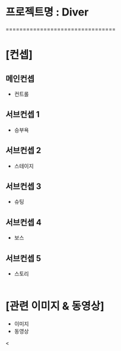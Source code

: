 # 프로젝트명 : Diver
================================
# [컨셉]

## 메인컨셉
- 컨트롤
## 서브컨셉 1
- 승부욕
## 서브컨셉 2
- 스테이지
## 서브컨셉 3
- 슈팅
## 서브컨셉 4
- 보스
## 서브컨셉 5
- 스토리
<br><br>
# [관련 이미지 & 동영상]
- 이미지
- 동영상

<
